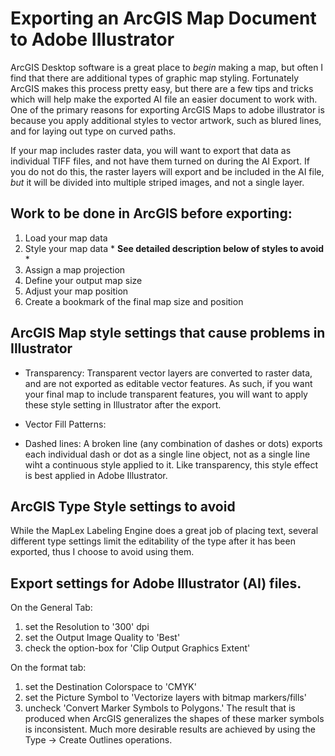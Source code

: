 # Exporting an ArcGIS Map Document to Adobe Illustrator

ArcGIS Desktop software is a great place to *begin* making a map, but often I find that there are additional types of graphic map styling.  Fortunately ArcGIS makes this process pretty easy, but there are a few tips and tricks which will help make the exported AI file an easier document to work with.  One of the primary reasons for exporting ArcGIS Maps to adobe illustrator is because you apply additional styles to vector artwork, such as blured lines, and for laying out type on curved paths.  

If your map includes raster data, you will want to export that data as individual TIFF files, and not have them turned on during the AI Export.  If you do not do this, the raster layers will export and be included in the AI file, *but* it will be divided into multiple striped images, and not a single layer.

## Work to be done in ArcGIS before exporting:
1. Load your map data
2. Style your map data  * **See detailed description below of styles to avoid** *
2. Assign a map projection
3. Define your output map size
4. Adjust your map position
5. Create a bookmark of the final map size and position


## ArcGIS Map style settings that cause problems in Illustrator
  * Transparency:  Transparent vector layers are converted to raster data, and are not exported as editable vector features. As such, if you want your final map to include transparent features, you will want to apply these style setting in Illustrator after the export.

  * Vector Fill Patterns:

  * Dashed lines:  A broken line (any combination of dashes or dots) exports each individual dash or dot as a single line   object, not as a single line wiht a continuous style applied to it.  Like transparency, this style effect is best applied in Adobe Illustrator.

## ArcGIS Type Style settings to avoid
While the MapLex Labeling Engine does a great job of placing text, several different type settings limit the editability of the type after it has been exported, thus I choose to avoid using them.

## Export settings for Adobe Illustrator (AI) files.
On the General Tab:  
1) set the Resolution to '300' dpi  
2) set the Output Image Quality to 'Best'  
3) check the option-box for 'Clip Output Graphics Extent'  

On the format tab:  
1) set the Destination Colorspace to 'CMYK'  
2) set the Picture Symbol to 'Vectorize layers with bitmap markers/fills'  
3) uncheck 'Convert Marker Symbols to Polygons.'  The result that is produced when ArcGIS generalizes the shapes of these marker symbols is inconsistent.  Much more desirable results are achieved by using the Type -> Create Outlines operations.
